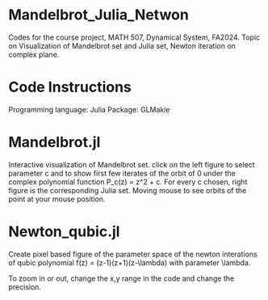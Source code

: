 # Mandelbrot_Julia_Netwon
Codes for the course project, MATH 507, Dynamical System, FA2024. Topic on Visualization of Mandelbrot set and Julia set, Newton iteration on complex plane.

# Code Instructions
Programming language: Julia
Package: GLMakie

# Mandelbrot.jl
Interactive visualization of Mandelbrot set. click on the left figure to select parameter c and to show first few iterates of the orbit of 0 under the complex polynomial function P_c(z) = z^2 + c. For every c chosen, right figure is the corresponding Julia set. Moving mouse to see orbits of the point at your mouse position.

# Newton_qubic.jl
Create pixel based figure of the parameter space of the newton interations of qubic polynomial f(z) = (z-1)(z+1)(z-\lambda) with parameter \lambda.

To zoom in or out, change the x,y range in the code and change the precision.
